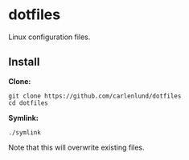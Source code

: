 # dotfiles

Linux configuration files.

## Install

__Clone:__

    git clone https://github.com/carlenlund/dotfiles
    cd dotfiles

__Symlink:__

    ./symlink

Note that this will overwrite existing files.
